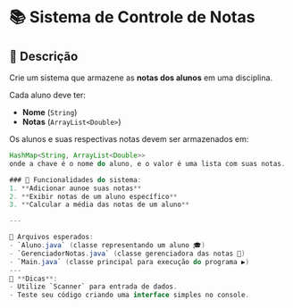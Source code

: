 # 📚 Sistema de Controle de Notas

## 📌 Descrição
Crie um sistema que armazene as **notas dos alunos** em uma disciplina.

Cada aluno deve ter:
- **Nome** (`String`)
- **Notas** (`ArrayList<Double>`)

Os alunos e suas respectivas notas devem ser armazenados em:
```java
HashMap<String, ArrayList<Double>>
onde a chave é o nome do aluno, e o valor é uma lista com suas notas.

### 🎯 Funcionalidades do sistema:
1. **Adicionar aunoe suas notas**
2. **Exibir notas de um aluno específico**
3. **Calcular a média das notas de um aluno**

---

📂 Arquivos esperados:
- `Aluno.java` (classe representando um aluno 🎓)
- `GerenciadorNotas.java` (classe gerenciadora das notas 📂)
- `Main.java` (classe principal para execução do programa ▶️)
---
📌 **Dicas**:
- Utilize `Scanner` para entrada de dados.
- Teste seu código criando uma interface simples no console.
